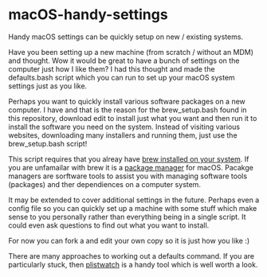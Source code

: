 # macOS-handy-settings
Handy macOS settings can be quickly setup on new / existing systems.

Have you been setting up a new machine (from scratch / without an MDM) and thought. Wow it would be great to have a bunch 
of settings on the computer just how I like them? I had this thought and made the defaults.bash script which you can run
to set up your macOS system settings just as you like.

Perhaps you want to quickly install various software packages on a new computer. I have and that is the reason for the brew_setup.bash 
found in this repository, download edit to install just what you want and then run it to install the software you need on the 
system. Instead of visiting various websites, downloading many installers and running them, just use the brew_setup.bash script!

This script requires that you alreay have [brew installed on your system](https://brew.sh). If you are unfamailar with brew it is a [package manager](https://en.wikipedia.org/wiki/Package_manager) for macOS. Pacakge managers are sorftware tools to assist you with managing software tools (packages) and ther dependiences on a computer system.

It may be extended to cover additional settings in the future. Perhaps even a config file so you can quickly
set up a machine with some stuff which make sense to you personally rather than everything being in a single script.
It could even ask questions to find out what you want to install. 

For now you can fork a and edit your own copy so it is just how you like :)

There are many approaches to working out a defaults command. If you are particularly stuck, then [plistwatch](https://github.com/catilac/plistwatch) is a handy tool which is well worth a look.


